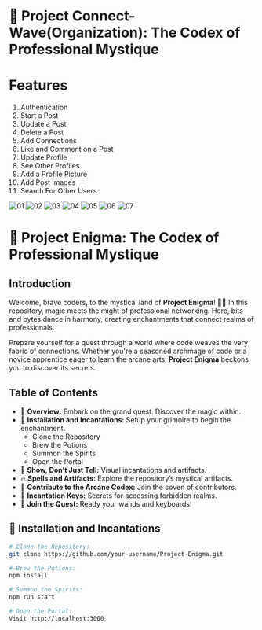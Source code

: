 # 🚀 Project Connect-Wave(Organization): The Codex of Professional Mystique

# Features
1. Authentication
2. Start a Post
3. Update a Post
4. Delete a Post
5. Add Connections
6. Like and Comment on a Post
7. Update Profile
8. See Other Profiles
9. Add a Profile Picture
10. Add Post Images
11. Search For Other Users

![01](https://github.com/IjaasMohamed/ITMP-/assets/99312306/9191d723-1373-4d47-abdc-e5242cbc65f3)
![02](https://github.com/IjaasMohamed/ITMP-/assets/99312306/2383062d-dd64-4ad3-b837-f93fded0c4f1)
![03](https://github.com/IjaasMohamed/ITMP-/assets/96341377/d58a1096-dddb-4e98-988e-11113943b495)
![04](https://github.com/IjaasMohamed/ITMP-/assets/99312306/d0ef6410-13be-410c-8725-77824fc1907e)
![05](https://github.com/IjaasMohamed/ITMP-/assets/99312306/e79428b1-23ee-41be-a14b-977a808bb312)
![06](https://github.com/IjaasMohamed/ITMP-/assets/99312306/cac0b73c-78e9-4197-8a34-f92798908662)
![07](https://github.com/IjaasMohamed/ITMP-/assets/96341377/8ec1a343-af72-4d62-b1b4-e8ac05765bec)


# 🚀 Project Enigma: The Codex of Professional Mystique

## Introduction

Welcome, brave coders, to the mystical land of **Project Enigma**! 🎩✨ In this repository, magic meets the might of professional networking. Here, bits and bytes dance in harmony, creating enchantments that connect realms of professionals.

Prepare yourself for a quest through a world where code weaves the very fabric of connections. Whether you're a seasoned archmage of code or a novice apprentice eager to learn the arcane arts, **Project Enigma** beckons you to discover its secrets.

## Table of Contents

- 🌟 **Overview:** Embark on the grand quest. Discover the magic within.
- 🔮 **Installation and Incantations:** Setup your grimoire to begin the enchantment.
  - Clone the Repository
  - Brew the Potions
  - Summon the Spirits
  - Open the Portal
- 📸 **Show, Don’t Just Tell:** Visual incantations and artifacts.
- 🔥 **Spells and Artifacts:** Explore the repository’s mystical artifacts.
- 🌌 **Contribute to the Arcane Codex:** Join the coven of contributors.
- 🔑 **Incantation Keys:** Secrets for accessing forbidden realms.
- 🌟 **Join the Quest:** Ready your wands and keyboards!

## 🔮 Installation and Incantations

```bash
# Clone the Repository:
git clone https://github.com/your-username/Project-Enigma.git

# Brew the Potions:
npm install

# Summon the Spirits:
npm run start

# Open the Portal:
Visit http://localhost:3000
